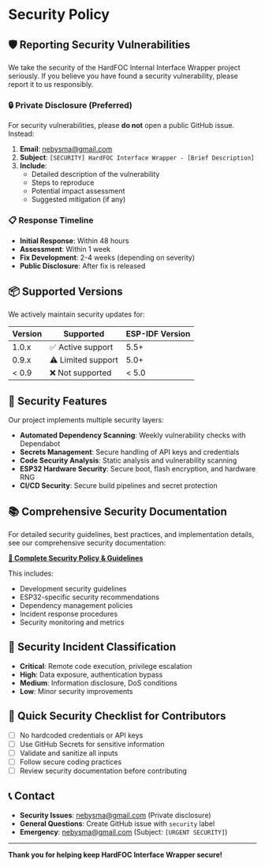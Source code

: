 # Security Policy

## 🛡️ Reporting Security Vulnerabilities

We take the security of the HardFOC Internal Interface Wrapper project seriously. If you believe you have found a security vulnerability, please report it to us responsibly.

### 🔒 Private Disclosure (Preferred)

For security vulnerabilities, please **do not** open a public GitHub issue. Instead:

1. **Email**: nebysma@gmail.com
2. **Subject**: `[SECURITY] HardFOC Interface Wrapper - [Brief Description]`
3. **Include**:
   - Detailed description of the vulnerability
   - Steps to reproduce
   - Potential impact assessment
   - Suggested mitigation (if any)

### 📋 Response Timeline

- **Initial Response**: Within 48 hours
- **Assessment**: Within 1 week  
- **Fix Development**: 2-4 weeks (depending on severity)
- **Public Disclosure**: After fix is released

## 📦 Supported Versions

We actively maintain security updates for:

| Version | Supported          | ESP-IDF Version |
| ------- | ------------------ | --------------- |
| 1.0.x   | ✅ Active support  | 5.5+           |
| 0.9.x   | ⚠️ Limited support | 5.0+           |
| < 0.9   | ❌ Not supported   | < 5.0          |

## 🔐 Security Features

Our project implements multiple security layers:

- **Automated Dependency Scanning**: Weekly vulnerability checks with Dependabot
- **Secrets Management**: Secure handling of API keys and credentials  
- **Code Security Analysis**: Static analysis and vulnerability scanning
- **ESP32 Hardware Security**: Secure boot, flash encryption, and hardware RNG
- **CI/CD Security**: Secure build pipelines and secret protection

## 📚 Comprehensive Security Documentation

For detailed security guidelines, best practices, and implementation details, see our comprehensive security documentation:

**[📖 Complete Security Policy & Guidelines](docs/security/README_SECURITY.md)**

This includes:
- Development security guidelines
- ESP32-specific security recommendations
- Dependency management policies
- Incident response procedures
- Security monitoring and metrics

## 🚨 Security Incident Classification

- **Critical**: Remote code execution, privilege escalation
- **High**: Data exposure, authentication bypass
- **Medium**: Information disclosure, DoS conditions
- **Low**: Minor security improvements

## 🔧 Quick Security Checklist for Contributors

- [ ] No hardcoded credentials or API keys
- [ ] Use GitHub Secrets for sensitive information
- [ ] Validate and sanitize all inputs
- [ ] Follow secure coding practices
- [ ] Review security documentation before contributing

## 📞 Contact

- **Security Issues**: nebysma@gmail.com (Private disclosure)
- **General Questions**: Create GitHub issue with `security` label
- **Emergency**: nebysma@gmail.com (Subject: `[URGENT SECURITY]`)

---

**Thank you for helping keep HardFOC Interface Wrapper secure!**